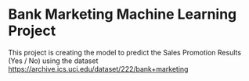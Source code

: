 # Bank Marketing Machine Learning Project
This project is creating the model to predict the Sales Promotion Results (Yes / No) using the dataset https://archive.ics.uci.edu/dataset/222/bank+marketing
